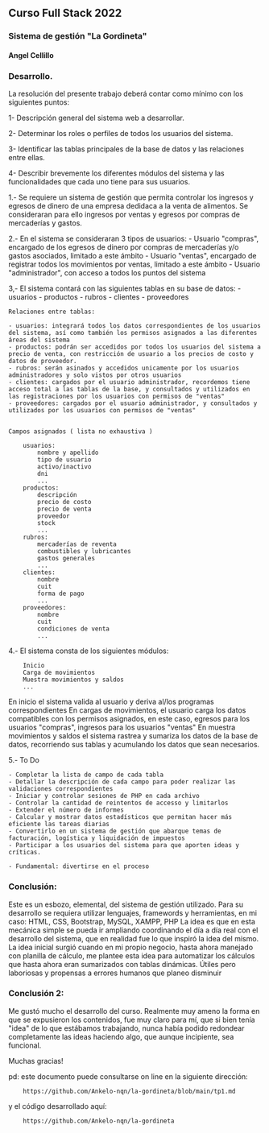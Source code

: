 ## Curso Full Stack 2022
### Sistema de gestión "La Gordineta"
#### Angel Cellillo

### Desarrollo.

La resolución del presente trabajo deberá contar como mínimo con los siguientes puntos:

1- Descripción general del sistema web a desarrollar.

2- Determinar los roles o perfiles de todos los usuarios del sistema.

3- Identificar las tablas principales de la base de datos y las relaciones entre ellas.

4- Describir brevemente los diferentes módulos del sistema y las funcionalidades que cada uno tiene para sus usuarios.


1.- Se requiere un sistema de gestión que permita controlar los ingresos y egresos de dinero de una empresa dedidaca a la venta de alimentos. Se consideraran para ello ingresos por ventas y egresos por compras de mercaderías y gastos.

2.- En el sistema se consideraran 3 tipos de usuarios:
	- Usuario "compras", encargado de los egresos de dinero por compras de mercaderías y/o gastos asociados, limitado a este ámbito
	- Usuario "ventas", encargado de registrar todos los movimientos por ventas, limitado a este ámbito
	- Usuario "administrador", con acceso a todos los puntos del sistema

3,- El sistema contará con las siguientes tablas en su base de datos:
	- usuarios
	- productos
	- rubros 
	- clientes
	- proveedores

	Relaciones entre tablas:

	- usuarios: integrará todos los datos correspondientes de los usuarios del sistema, así como también los permisos asignados a las diferentes áreas del sistema
	- productos: podrán ser accedidos por todos los usuarios del sistema a precio de venta, con restricción de usuario a los precios de costo y datos de proveedor.
	- rubros: serán asinados y accedidos unicamente por los usuarios administradores y solo vistos por otros usuarios
	- clientes: cargados por el usuario administrador, recordemos tiene acceso total a las tablas de la base, y consultados y utilizados en las registraciones por los usuarios con permisos de "ventas"
	- proveedores: cargados por el usuario administrador, y consultados y utilizados por los usuarios con permisos de "ventas"


	Campos asignados ( lista no exhaustiva ) 

		usuarios:
			nombre y apellido
			tipo de usuario
			activo/inactivo
			dni
			...
		productos:
			descripción
			precio de costo
			precio de venta
			proveedor
			stock
			...		
		rubros:
			mercaderías de reventa
			combustibles y lubricantes
			gastos generales
			...
		clientes:
			nombre
			cuit
			forma de pago
			...
		proveedores:
			nombre
			cuit
			condiciones de venta
			...
		
4.- El sistema consta de los siguientes módulos:
		
		Inicio
		Carga de movimientos
		Muestra movimientos y saldos
		...

En inicio el sistema valida al usuario y deriva al/los programas correspondientes
En cargas de movimientos, el usuario carga los datos compatibles con los permisos asignados, en este caso, egresos para los usuarios "compras", ingresos para los usuarios "ventas"
En muestra movimientos y saldos el sistema rastrea y sumariza los datos de la base de datos, recorriendo sus tablas y acumulando los datos que sean necesarios.

5.- To Do

	- Completar la lista de campo de cada tabla
	- Detallar la descripción de cada campo para poder realizar las validaciones correspondientes
	- Iniciar y controlar sesiones de PHP en cada archivo
	- Controlar la cantidad de reintentos de accesso y limitarlos
	- Extender el número de informes
	- Calcular y mostrar datos estadísticos que permitan hacer más eficiente las tareas diarias
	- Convertirlo en un sistema de gestión que abarque temas de facturación, logística y liquidación de impuestos
	- Participar a los usuarios del sistema para que aporten ideas y críticas.

	- Fundamental: divertirse en el proceso



### Conclusión:

Este es un esbozo, elemental, del sistema de gestión utilizado. Para su desarrollo se requiera utilizar lenguajes, framewords y herramientas, en mi caso: HTML, CSS, Bootstrap, MySQL, XAMPP, PHP
La idea es que en esta mecánica simple se pueda ir ampliando coordinando el día a día real con el desarrollo del sistema, que en realidad fue lo que inspiró la idea del mismo. La idea inicial surgió cuando en mi propio negocio, hasta ahora manejado con planilla de cálculo, me plantee esta idea para automatizar los cálculos que hasta ahora eran sumarizados con tablas dinámicas. Útiles pero laboriosas y propensas a errores humanos que planeo disminuir


### Conclusión 2:

Me gustó mucho el desarrollo del curso. Realmente muy ameno la forma en que se expusieron los contenidos, fue muy claro para mí, que si bien tenía "idea" de lo que estábamos trabajando, nunca había podido redondear completamente las ideas haciendo algo, que aunque incipiente, sea funcional.

Muchas gracias!

pd: este documento puede consultarse on line en la siguiente dirección:

		https://github.com/Ankelo-nqn/la-gordineta/blob/main/tp1.md

y el código desarrollado aquí:
		
		https://github.com/Ankelo-nqn/la-gordineta

